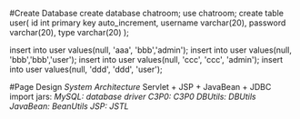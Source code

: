 #Create Database
create database chatroom;
use chatroom;
create table user(
    id int primary key auto_increment,
    username varchar(20),
    password varchar(20),
    type varchar(20)
);

insert into user values(null, 'aaa', 'bbb','admin');
insert into user values(null, 'bbb','bbb','user');
insert into user values(null, 'ccc', 'ccc', 'admin');
insert into user values(null, 'ddd', 'ddd', 'user');

#Page Design
*System Architecture*
Servlet + JSP + JavaBean + JDBC
import jars:
    *MySQL:*
        *database driver*
    *C3P0:*
        *C3P0*
    *DBUtils:*
        *DBUtils*
    *JavaBean:*
        *BeanUtils*
    *JSP:*
        *JSTL*
        
        


